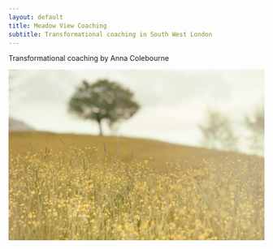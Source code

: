 ```yaml
---
layout: default
title: Meadow View Coaching
subtitle: Transformational coaching in South West London
---
```


Transformational coaching by Anna Colebourne

[![Meadow View Coaching](images/OneTreeMeadow.jpg "Meadow View Coaching - Anna Colebourne")](https://www.meadowviewcoaching.co.uk)
